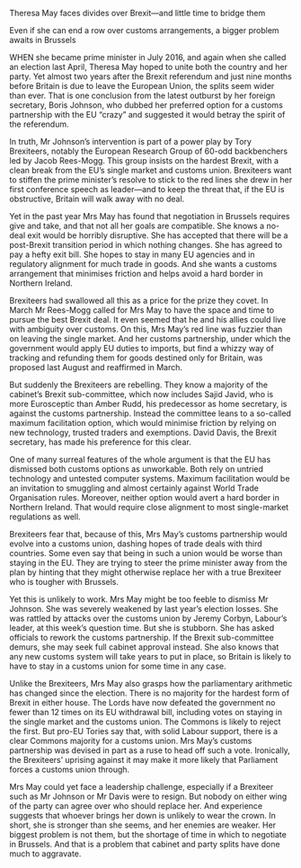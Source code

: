 Theresa May faces divides over Brexit—and little time to bridge them

Even if she can end a row over customs arrangements, a bigger problem awaits in Brussels

WHEN she became prime minister in July 2016, and again when she called an election last April, Theresa May hoped to unite both the country and her party. Yet almost two years after the Brexit referendum and just nine months before Britain is due to leave the European Union, the splits seem wider than ever. That is one conclusion from the latest outburst by her foreign secretary, Boris Johnson, who dubbed her preferred option for a customs partnership with the EU “crazy” and suggested it would betray the spirit of the referendum.

In truth, Mr Johnson’s intervention is part of a power play by Tory Brexiteers, notably the European Research Group of 60-odd backbenchers led by Jacob Rees-Mogg. This group insists on the hardest Brexit, with a clean break from the EU’s single market and customs union. Brexiteers want to stiffen the prime minister’s resolve to stick to the red lines she drew in her first conference speech as leader—and to keep the threat that, if the EU is obstructive, Britain will walk away with no deal.

Yet in the past year Mrs May has found that negotiation in Brussels requires give and take, and that not all her goals are compatible. She knows a no-deal exit would be horribly disruptive. She has accepted that there will be a post-Brexit transition period in which nothing changes. She has agreed to pay a hefty exit bill. She hopes to stay in many EU agencies and in regulatory alignment for much trade in goods. And she wants a customs arrangement that minimises friction and helps avoid a hard border in Northern Ireland.

Brexiteers had swallowed all this as a price for the prize they covet. In March Mr Rees-Mogg called for Mrs May to have the space and time to pursue the best Brexit deal. It even seemed that he and his allies could live with ambiguity over customs. On this, Mrs May’s red line was fuzzier than on leaving the single market. And her customs partnership, under which the government would apply EU duties to imports, but find a whizzy way of tracking and refunding them for goods destined only for Britain, was proposed last August and reaffirmed in March.

But suddenly the Brexiteers are rebelling. They know a majority of the cabinet’s Brexit sub-committee, which now includes Sajid Javid, who is more Eurosceptic than Amber Rudd, his predecessor as home secretary, is against the customs partnership. Instead the committee leans to a so-called maximum facilitation option, which would minimise friction by relying on new technology, trusted traders and exemptions. David Davis, the Brexit secretary, has made his preference for this clear.

One of many surreal features of the whole argument is that the EU has dismissed both customs options as unworkable. Both rely on untried technology and untested computer systems. Maximum facilitation would be an invitation to smuggling and almost certainly against World Trade Organisation rules. Moreover, neither option would avert a hard border in Northern Ireland. That would require close alignment to most single-market regulations as well.

Brexiteers fear that, because of this, Mrs May’s customs partnership would evolve into a customs union, dashing hopes of trade deals with third countries. Some even say that being in such a union would be worse than staying in the EU. They are trying to steer the prime minister away from the plan by hinting that they might otherwise replace her with a true Brexiteer who is tougher with Brussels.

Yet this is unlikely to work. Mrs May might be too feeble to dismiss Mr Johnson. She was severely weakened by last year’s election losses. She was rattled by attacks over the customs union by Jeremy Corbyn, Labour’s leader, at this week’s question time. But she is stubborn. She has asked officials to rework the customs partnership. If the Brexit sub-committee demurs, she may seek full cabinet approval instead. She also knows that any new customs system will take years to put in place, so Britain is likely to have to stay in a customs union for some time in any case.

Unlike the Brexiteers, Mrs May also grasps how the parliamentary arithmetic has changed since the election. There is no majority for the hardest form of Brexit in either house. The Lords have now defeated the government no fewer than 12 times on its EU withdrawal bill, including votes on staying in the single market and the customs union. The Commons is likely to reject the first. But pro-EU Tories say that, with solid Labour support, there is a clear Commons majority for a customs union. Mrs May’s customs partnership was devised in part as a ruse to head off such a vote. Ironically, the Brexiteers’ uprising against it may make it more likely that Parliament forces a customs union through.

Mrs May could yet face a leadership challenge, especially if a Brexiteer such as Mr Johnson or Mr Davis were to resign. But nobody on either wing of the party can agree over who should replace her. And experience suggests that whoever brings her down is unlikely to wear the crown. In short, she is stronger than she seems, and her enemies are weaker. Her biggest problem is not them, but the shortage of time in which to negotiate in Brussels. And that is a problem that cabinet and party splits have done much to aggravate. 
